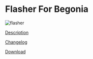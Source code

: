 # Flasher For Begonia

![flasher](https://user-images.githubusercontent.com/74534100/145926397-9e618d74-6712-4486-aae1-be1b67ff5075.png)


[Description](https://telegra.ph/Vozmozhnosti-Flasher-02-01)

[Changelog](https://telegra.ph/CHejndzhlog-02-01)

[Download](https://drive.google.com/file/d/1aph-zom1uNnqbLB-eQOZ7g0kpPU6L-de/view?usp=sharing)
